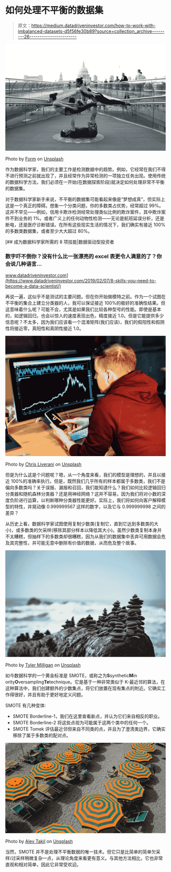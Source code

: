 # 如何处理不平衡的数据集

> 原文：<https://medium.datadriveninvestor.com/how-to-work-with-imbalanced-datasets-d5f56fe30b89?source=collection_archive---------26----------------------->

![](img/9fd928a8bb7b0d000aa6ce50064d557a.png)

Photo by [Form](https://unsplash.com/@theformfitness?utm_source=unsplash&utm_medium=referral&utm_content=creditCopyText) on [Unsplash](https://unsplash.com/s/photos/balance?utm_source=unsplash&utm_medium=referral&utm_content=creditCopyText)

作为数据科学家，我们的主要工作是检测数据中的趋势。例如，它经常在我们不得不进行预测之前就出现了，并且经常作为异常检测的一项独立任务出现。使用传统的数据科学方法，我们必须在一开始(在数据探索阶段)就决定如何处理非常不平衡的数据集。

对于数据科学家新手来说，不平衡的数据集可能看起来像是“梦想成真”，但实际上这是一个真正的障碍。想象一个分类问题，你的多数类占优势，经常超过 99%。这并不罕见——例如，信用卡欺诈检测经常处理类似比例的欺诈案件，其中欺诈案件不到业务的 1%。或者广义上的任何动物性检测——无论是航班延误分析，还是断电，还是医疗诊断错误。在所有这些现实生活的情况下，我们确实有接近 100%的多数类数据集，或者至少大大超过 80%。

[](https://www.datadriveninvestor.com/2019/02/07/8-skills-you-need-to-become-a-data-scientist/) [## 成为数据科学家所需的 8 项技能|数据驱动型投资者

### 数字吓不倒你？没有什么比一张漂亮的 excel 表更令人满意的了？你会说几种语言…

www.datadriveninvestor.com](https://www.datadriveninvestor.com/2019/02/07/8-skills-you-need-to-become-a-data-scientist/) 

再说一遍，这似乎不是测试的主要问题。但在你开始做模特之前。作为一个试图在不平衡的集合上建立分类器的人，我可以保证接近 100%的极好的准确性结果。但这意味着什么呢？可能不会，尤其是如果我们比较各种型号的性能。即使是基本的，如逻辑回归，也会以惊人的速度表现出色，精度接近 1.0。但是它能提供多少信息呢？不太多，因为我们应该看一个混淆矩阵(我们应该)，我们的假阳性和假阴性将接近零，真阳性和真阴性接近 1.0。

![](img/e915dd6078eb545ce64574326b8aed86.png)

Photo by [Chris Liverani](https://unsplash.com/@chrisliverani?utm_source=unsplash&utm_medium=referral&utm_content=creditCopyText) on [Unsplash](https://unsplash.com/s/photos/graph?utm_source=unsplash&utm_medium=referral&utm_content=creditCopyText)

但是为什么这是个问题呢？嗯，从一个角度来看，我们的模型是理想的，并且以接近 100%的准确率执行。但是，既然我们几乎所有的样本都属于多数类，我们不是偏向多数类吗？关于误报、漏报和召回，我们能知道什么？我们如何比较逻辑回归分类器和随机森林分类器？还是用神经网络？这并不容易，因为我们将对小数的深度负阶进行运算，以判断哪种分类器性能更好。实际上，我们将如何向客户解释模型的特性，并晃动像 0.999999567 这样的数字，以及它与 0.999999998 之间的差异？

从历史上看，数据科学家试图使用复制少数类(复制它，直到它达到多数类的大小)，或多数类的欠采样(移除其部分样本以降低其大小)。虽然少数类复制本身并不太糟糕，但抽样下的多数类却很糟糕，因为从我们的数据集中丢弃可用数据会危及其完整性，并可能无意中删除有价值的数据，从而危及整个故事。

![](img/82154f658db1d5036d38aba51cc24e2f.png)

Photo by [Tyler Milligan](https://unsplash.com/@tyler_milligan_visuals?utm_source=unsplash&utm_medium=referral&utm_content=creditCopyText) on [Unsplash](https://unsplash.com/s/photos/balance?utm_source=unsplash&utm_medium=referral&utm_content=creditCopyText)

如今数据科学的一个黄金标准是 SMOTE，或称之为**S**synthetic**M**in ority**O**versampling**Te**technique。它是基于一种非常类似于 K-最近邻的算法，在这种算法中，我们创建额外的少数集点，将它们放置在现有集点的附近。它确实工作得很好，并且有助于更好地定义问题。

SMOTE 有几种变体:

*   SMOTE Borderline-1，我们在这里查看新点，并认为它们来自相反的职业。
*   SMOTE Borderline-2 将这些点视为可能属于这两个类中的任何一个。
*   SMOTE Tomek 评估最近邻但来自不同类的点，并且为了澄清类边界，它确实移除了属于多数类的配对点。

![](img/b131a4795588eb4a50fbc717a392babe.png)

Photo by [Alev Takil](https://unsplash.com/@alevtakil?utm_source=unsplash&utm_medium=referral&utm_content=creditCopyText) on [Unsplash](https://unsplash.com/s/photos/neighbor?utm_source=unsplash&utm_medium=referral&utm_content=creditCopyText)

当然，SMOTE 并不是处理不平衡数据的唯一技术。但它只是比简单的简单欠采样/过采样稍微复杂一点，从理论角度来看更有意义。与其他方法相比，它也非常直观和相对简单，因此它非常受欢迎。